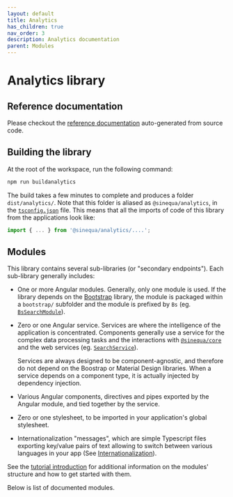 ```yaml
---
layout: default
title: Analytics
has_children: true
nav_order: 3
description: Analytics documentation
parent: Modules
---
```


# Analytics library

## Reference documentation

Please checkout the [reference documentation]({{site.baseurl}}analytics) auto-generated from source code.

## Building the library

At the root of the workspace, run the following command:

```bash
npm run buildanalytics
```

The build takes a few minutes to complete and produces a folder `dist/analytics/`. Note that this folder is aliased as `@sinequa/analytics`, in the [`tsconfig.json`](https://github.com/sinequa/sba-angular/blob/master/tsconfig.json) file. This means that all the imports of code of this library from the applications look like:

```ts
import { ... } from '@sinequa/analytics/....';
```

## Modules

This library contains several sub-libraries (or "secondary endpoints"). Each sub-library generally includes:

- One or more Angular modules. Generally, only one module is used. If the library depends on the [Bootstrap](https://getbootstrap.com/) library, the module is packaged within a `bootstrap/` subfolder and the module is prefixed by `Bs` (eg. [`BsSearchModule`]({{site.baseurl}}components/modules/BsSearchModule.html)).
- Zero or one Angular service. Services are where the intelligence of the application is concentrated. Components generally use a service for the complex data processing tasks and the interactions with [`@sinequa/core`]({{site.baseurl}}modules/core/core.html) and the web services (eg. [`SearchService`]({{site.baseurl}}components/injectables/SearchService.html)).

    Services are always designed to be component-agnostic, and therefore do not depend on the Boostrap or Material Design libraries. When a service depends on a component type, it is actually injected by dependency injection.

- Various Angular components, directives and pipes exported by the Angular module, and tied together by the service.
- Zero or one stylesheet, to be imported in your application's global stylesheet.
- Internationalization "messages", which are simple Typescript files exporting key/value pairs of text allowing to switch between various languages in your app (See [Internationalization]({{site.baseurl}}tutorial/intl.html)).

See the [tutorial introduction]({{site.baseurl}}tutorial/intro.html#modules) for additional information on the modules' structure and how to get started with them.

Below is list of documented modules.
